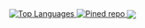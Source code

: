 <a href="https://github.com/anuraghazra/github-readme-stats">
<img src="https://github-readme-stats.vercel.app/api/top-langs/?username=enzo-berti&layout=compact&langs_count=8" alt="Top Languages" style="align-self: stretch;"/>
</a>

<a href="https://github.com/anuraghazra/github-readme-stats">
<img src="(https://github-readme-stats.vercel.app/api/pin?username=SmoothBrainStudio\&repo=SeedWagon)" alt="Pined repo" style="align-self: stretch;"/>
</a>


<a href="https://github.com/anuraghazra/github-readme-stats">
  <img align="center" src="https://github-readme-stats.vercel.app/api/pin/?username=anuraghazra&repo=github-readme-stats" />
</a>

